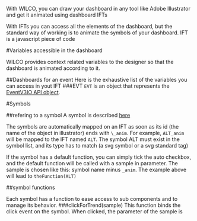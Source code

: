 With WILCO, you can draw your dashboard in any tool like Adobe Illustrator and get it animated using dashboard IFTs

With IFTs you can access all the elements of the dashboard, but the standard way of working is to animate the symbols of your dashboard.
IFT is a javascript piece of code 

#Variables accessible in the dashboard

WILCO provides context related variables to the designer so that the dashboard is animated according to it.

##Dashboards for an event
Here is the exhaustive list of the variables you can access in yout IFT
###EVT
`EVT` is an object that represents the [EventV3IO API object](/java/com/fw/wilco/api/EventV3IO.java).


#Symbols

##refering to a symbol
A symbol is described [here](../symbols.readme.md)

The symbols are automatically mapped on an IFT as soon as its id (the name of the object in illustrator) ends with `\_anim`. For example, `ALT_anim` will be mapped to the IFT named `ALT`.
The symbol ALT must exist in the symbol list, and its type has to match (a svg symbol or a svg standard tag)

If the symbol has a default function, you can simply tick the auto checkbox, and the default function will be called with a sample in parameter. The sample is chosen like this:
symbol name minus `_anim`. The example above will lead to `theFunction(ALT)`

##symbol functions

Each symbol has a function to ease access to sub components and to manage its behavior.
###clickForTrend(sample)
This function binds the click event on the symbol. When clicked, the parameter of the sample is 